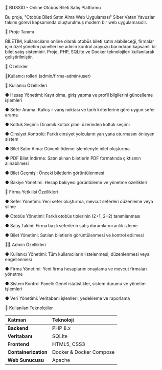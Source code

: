 🚌 BUSSİO - Online Otobüs Bileti Satış Platformu

Bu proje, "Otobüs Bileti Satın Alma Web Uygulaması" Siber Vatan Yavuzlar takımı görevi kapsamında oluşturulmuş modern bir web uygulamasıdır.

📖 Proje Tanımı

BİLETİM, kullanıcıların online olarak otobüs bileti satın alabileceği, firmalar için özel yönetim panelleri ve admin kontrol arayüzü barındıran kapsamlı bir bilet satış sistemidir.
Proje, PHP, SQLite ve Docker teknolojileri kullanılarak geliştirilmiştir.

🚀 Özellikler

👥Kullanıcı rolleri (admin/firma-admin/user)

👤 Kullanıcı Özellikleri

●  Hesap Yönetimi: Kayıt olma, giriş yapma ve profil bilgilerini güncelleme işlemleri

● Sefer Arama: Kalkış – varış noktası ve tarih kriterlerine göre uygun sefer arama

● Koltuk Seçimi: Dinamik koltuk planı üzerinden koltuk seçimi

● Cinsiyet Kontrolü: Farklı cinsiyet yolcuların yan yana oturmasını önleyen sistem

● Bilet Satın Alma: Güvenli ödeme işlemleriyle bilet oluşturma

● PDF Bilet İndirme: Satın alınan biletlerin PDF formatında çıktısının alınabilmesi

● Bilet Geçmişi: Önceki biletlerin görüntülenmesi

● Bakiye Yönetimi: Hesap bakiyesi görüntüleme ve yönetme özellikleri

🏢 Firma Yetkilisi Özellikleri

● Sefer Yönetimi: Yeni sefer oluşturma, mevcut seferleri düzenleme veya silme

● Otobüs Yönetimi: Farklı otobüs tiplerinin (2+1, 2+2) tanımlanması

● Satış Takibi: Firma bazlı seferlerin satış durumlarını anlık izleme

● Bilet Yönetimi: Satılan biletlerin görüntülenmesi ve kontrol edilmesi

👨‍💼 Admin Özellikleri

● Kullanıcı Yönetimi: Tüm kullanıcıların listelenmesi, düzenlenmesi veya engellenmesi

● Firma Yönetimi: Yeni firma hesaplarını onaylama ve mevcut firmaları yönetme

● Sistem Kontrol Paneli: Genel istatistikler, sistem durumu ve yönetim işlemleri

● Veri Yönetimi: Veritabanı işlemleri, yedekleme ve raporlama


🧩 Kullanılan Teknolojiler

| Katman               | Teknoloji               |
| :------------------- | :---------------------- |
| **Backend**          | PHP 8.x                 |
| **Veritabanı**       | SQLite                  |
| **Frontend**         | HTML5, CSS3 |
| **Containerization** | Docker & Docker Compose |
| **Web Sunucusu**     | Apache                  |











